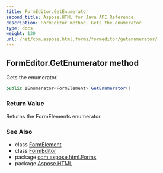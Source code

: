 ```yaml
---
title: FormEditor.GetEnumerator
second_title: Aspose.HTML for Java API Reference
description: FormEditor method. Gets the enumerator
type: docs
weight: 130
url: /net/com.aspose.html.forms/formeditor/getenumerator/
---
```

## FormEditor.GetEnumerator method

Gets the enumerator.

```java
public IEnumerator<FormElement> GetEnumerator()
```

### Return Value

Returns the FormElements enumerator.

### See Also

* class [FormElement](../../formelement/)
* class [FormEditor](../)
* package [com.aspose.html.Forms](../../formeditor/)
* package [Aspose.HTML](../../../)
